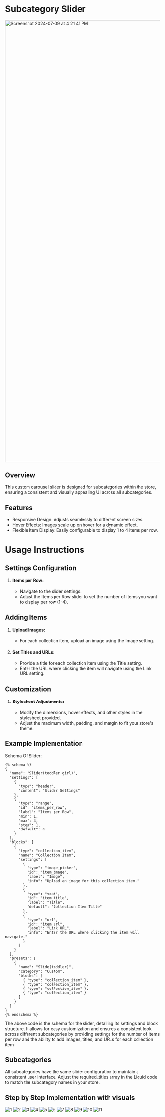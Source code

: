 # Subcategory Slider

<img width="1437" alt="Screenshot 2024-07-09 at 4 21 41 PM" src="https://github.com/Basit-Arif/Shopify_Subcategory_Template/assets/26505810/ac3e369f-93cb-4314-9613-1a3c1b5af842">

## Overview

This custom carousel slider is designed for subcategories within the store, ensuring a consistent and visually appealing UI across all subcategories.

## Features

- Responsive Design: Adjusts seamlessly to different screen sizes.
- Hover Effects: Images scale up on hover for a dynamic effect.
- Flexible Item Display: Easily configurable to display 1 to 4 items per row.

# Usage Instructions

## Settings Configuration
1. #### Items per Row:
   - Navigate to the slider settings.
   - Adjust the Items per Row slider to set the number of items you want to display per row (1-4).
   
## Adding Items
1. #### Upload Images:
    - For each collection item, upload an image using the Image setting.

2. #### Set Titles and URLs:
    - Provide a title for each collection item using the Title setting.
    - Enter the URL where clicking the item will navigate using the Link URL setting.

## Customization
1. #### Stylesheet Adjustments:
    - Modify the dimensions, hover effects, and other styles in the stylesheet provided.
    - Adjust the maximum width, padding, and margin to fit your store's theme.

## Example Implementation

Schema Of Slider:
```st
{% schema %}
{
  "name": "Slider(toddler girl)",
  "settings": [
    {
      "type": "header",
      "content": "Slider Settings"
    },
    {
      "type": "range",
      "id": "items_per_row",
      "label": "Items per Row",
      "min": 1,
      "max": 4,
      "step": 1,
      "default": 4
    }
  ],
  "blocks": [
    {
      "type": "collection_item",
      "name": "Collection Item",
      "settings": [
        {
          "type": "image_picker",
          "id": "item_image",
          "label": "Image",
          "info": "Upload an image for this collection item."
        },
        {
          "type": "text",
          "id": "item_title",
          "label": "Title",
          "default": "Collection Item Title"
        },
        {
          "type": "url",
          "id": "item_url",
          "label": "Link URL",
          "info": "Enter the URL where clicking the item will navigate."
        }
      ]
    }
  ],
  "presets": [
    {
      "name": "Slide(toddler)",
      "category": "Custom",
      "blocks": [
        { "type": "collection_item" },
        { "type": "collection_item" },
        { "type": "collection_item" },
        { "type": "collection_item" }
      ]
    }
  ]
}
{% endschema %}
```
The above code is the schema for the slider, detailing its settings and block structure. It allows for easy customization and ensures a consistent look across different subcategories by providing settings for the number of items per row and the ability to add images, titles, and URLs for each collection item

## Subcategories

All subcategories have the same slider configuration to maintain a consistent user interface. Adjust the required_titles array in the Liquid code to match the subcategory names in your store.

## Step by Step Implementation with visuals
![1](https://github.com/Basit-Arif/Shopify_Subcategory_Template/assets/26505810/33264cf4-d50e-4a7e-b621-e29acb5ccb5c)
![2](https://github.com/Basit-Arif/Shopify_Subcategory_Template/assets/26505810/df2505d9-20d7-4a76-b471-5cc887941616)
![3](https://github.com/Basit-Arif/Shopify_Subcategory_Template/assets/26505810/62a88e0e-9c73-4a8e-9fa5-f87c22ea395d)
![4](https://github.com/Basit-Arif/Shopify_Subcategory_Template/assets/26505810/a1bd85b7-6bee-4a59-a2c1-6b6d557f7868)
![5](https://github.com/Basit-Arif/Shopify_Subcategory_Template/assets/26505810/2b466db3-d931-47c6-b3fe-2289535de070)
![6](https://github.com/Basit-Arif/Shopify_Subcategory_Template/assets/26505810/e0184073-efc2-4187-b17b-09e6f4069166)
![7](https://github.com/Basit-Arif/Shopify_Subcategory_Template/assets/26505810/228b4d10-f1c4-4f8c-9c0f-74b54d4521a8)
![8](https://github.com/Basit-Arif/Shopify_Subcategory_Template/assets/26505810/0968bfb2-2840-44d3-8083-53f3b78f4d38)
![9](https://github.com/Basit-Arif/Shopify_Subcategory_Template/assets/26505810/32d0fdf0-0273-4084-adbe-2098e369c58d)
![10](https://github.com/Basit-Arif/Shopify_Subcategory_Template/assets/26505810/63f97142-e0e3-4de8-bdbc-2d11564d1011)
![11](https://github.com/Basit-Arif/Shopify_Subcategory_Template/assets/26505810/02e85ee4-ffed-47ae-9250-91e9ff0bacd2)



